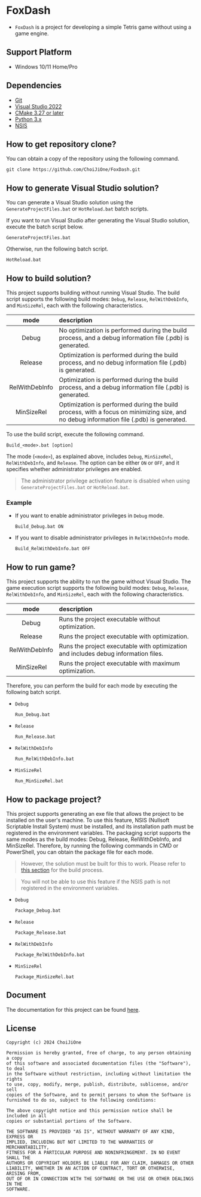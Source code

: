 # FoxDash
- `FoxDash` is a project for developing a simple Tetris game without using a game engine.

## Support Platform
- Windows 10/11 Home/Pro

## Dependencies
- [Git](https://git-scm.com/)
- [Visual Studio 2022](https://visualstudio.microsoft.com/ko/)
- [CMake 3.27 or later](https://cmake.org/)
- [Python 3.x](https://www.python.org/)
- [NSIS](https://nsis.sourceforge.io/Download)

## How to get repository clone?

You can obtain a copy of the repository using the following command.

```
git clone https://github.com/ChoiJiOne/FoxDash.git
```

## How to generate Visual Studio solution?

You can generate a Visual Studio solution using the `GenerateProjectFiles.bat` or `HotReload.bat` batch scripts.  

If you want to run Visual Studio after generating the Visual Studio solution, execute the batch script below. 
```
GenerateProjectFiles.bat 
```
Otherwise, run the following batch script.
```
HotReload.bat
```

## How to build solution?

This project supports building without running Visual Studio. The build script supports the following build modes: `Debug`, `Release`, `RelWithDebInfo`, and `MinSizeRel`, each with the following characteristics.

| mode | description |
|:---:|:---|
| Debug | No optimization is performed during the build process, and a debug information file (.pdb) is generated. |
| Release | Optimization is performed during the build process, and no debug information file (.pdb) is generated. |
| RelWithDebInfo | Optimization is performed during the build process, and a debug information file (.pdb) is generated. |
| MinSizeRel | Optimization is performed during the build process, with a focus on minimizing size, and no debug information file (.pdb) is generated. |

To use the build script, execute the following command.

```
Build_<mode>.bat [option]
```

The mode (`<mode>`), as explained above, includes `Debug`, `MinSizeRel`, `RelWithDebInfo`, and `Release`. The option can be either `ON` or `OFF`, and it specifies whether administrator privileges are enabled.

> The administrator privilege activation feature is disabled when using `GenerateProjectFiles.bat` or `HotReload.bat`.

### Example
- If you want to enable administrator privileges in `Debug` mode.
  ```
  Build_Debug.bat ON
  ```

- If you want to disable administrator privileges in `RelWithDebInfo` mode.
  ```
  Build_RelWithDebInfo.bat OFF
  ```

## How to run game?

This project supports the ability to run the game without Visual Studio. The game execution script supports the following build modes: `Debug`, `Release`, `RelWithDebInfo`, and `MinSizeRel`, each with the following characteristics.

| mode | description |
|:---:|:---|
| Debug | Runs the project executable without optimization. |
| Release | Runs the project executable with optimization. |
| RelWithDebInfo | Runs the project executable with optimization and includes debug information files. |
| MinSizeRel | Runs the project executable with maximum optimization. |

Therefore, you can perform the build for each mode by executing the following batch script.
- `Debug`
  ```
  Run_Debug.bat
  ```
- `Release`
  ```
  Run_Release.bat
  ```
- `RelWithDebInfo`
  ```
  Run_RelWithDebInfo.bat
  ```
- `MinSizeRel`
  ```
  Run_MinSizeRel.bat
  ```

## How to package project?

This project supports generating an exe file that allows the project to be installed on the user's machine. To use this feature, NSIS (Nullsoft Scriptable Install System) must be installed, and its installation path must be registered in the environment variables. The packaging script supports the same modes as the build modes: Debug, Release, RelWithDebInfo, and MinSizeRel. Therefore, by running the following commands in CMD or PowerShell, you can obtain the package file for each mode.

> However, the solution must be built for this to work. Please refer to [this section](#how-to-build-solution) for the build process.

> You will not be able to use this feature if the NSIS path is not registered in the environment variables.

- `Debug`
  ```
  Package_Debug.bat
  ```
- `Release`
  ```
  Package_Release.bat
  ```
- `RelWithDebInfo`
  ```
  Package_RelWithDebInfo.bat
  ```
- `MinSizeRel`
  ```
  Package_MinSizeRel.bat
  ```

## Document

The documentation for this project can be found [here](https://choijione.github.io/FoxDash/).

## License

```
Copyright (c) 2024 ChoiJiOne

Permission is hereby granted, free of charge, to any person obtaining a copy
of this software and associated documentation files (the "Software"), to deal
in the Software without restriction, including without limitation the rights
to use, copy, modify, merge, publish, distribute, sublicense, and/or sell
copies of the Software, and to permit persons to whom the Software is
furnished to do so, subject to the following conditions:

The above copyright notice and this permission notice shall be included in all
copies or substantial portions of the Software.

THE SOFTWARE IS PROVIDED "AS IS", WITHOUT WARRANTY OF ANY KIND, EXPRESS OR
IMPLIED, INCLUDING BUT NOT LIMITED TO THE WARRANTIES OF MERCHANTABILITY,
FITNESS FOR A PARTICULAR PURPOSE AND NONINFRINGEMENT. IN NO EVENT SHALL THE
AUTHORS OR COPYRIGHT HOLDERS BE LIABLE FOR ANY CLAIM, DAMAGES OR OTHER
LIABILITY, WHETHER IN AN ACTION OF CONTRACT, TORT OR OTHERWISE, ARISING FROM,
OUT OF OR IN CONNECTION WITH THE SOFTWARE OR THE USE OR OTHER DEALINGS IN THE
SOFTWARE.
```

